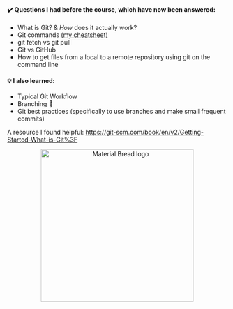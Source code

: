 #### ✔️ Questions I had before the course, which have now been answered:
- What is Git? & _How_ does it actually work?
- Git commands [(my cheatsheet)](my-git-commands-cheatsheet.md)
- git fetch vs git pull
- Git vs GitHub
- How to get files from a local to a remote repository using git on the command line

#### 💡 I also learned:
- Typical Git Workflow
- Branching 🌳
- Git best practices (specifically to use branches and make small frequent commits)

A resource I found helpful: https://git-scm.com/book/en/v2/Getting-Started-What-is-Git%3F

<p align="center">
    <img width="350" src="https://media.giphy.com/media/82okbuuqL4cAVdtQei/giphy.gif" alt="Material Bread logo">
</p>
